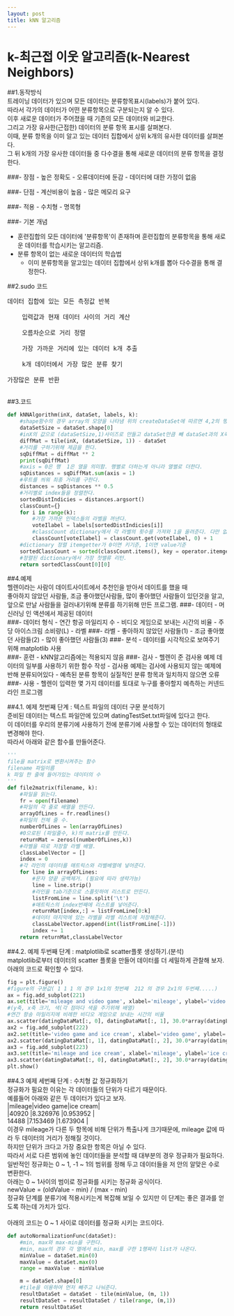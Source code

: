 ```yaml
---
layout: post
title: kNN 알고리즘
---
```

# k-최근접 이웃 알고리즘(k-Nearest Neighbors)

##1.동작방식<br>
트레이닝 데이터가 있으며 모든 데이터는 분류항목표시(labels)가 붙어 있다.<br>
따라서 각가의 데이터가 어떤 분류항목으로 구분되는지 알 수 있다.<br>
이후 새로운 데이터가 주어졌을 때 기존의 모든 데이터와 비교한다.<br>
그리고 가장 유사한(근접한) 데이터의 분류 항목 표시를 살펴본다.<br>
이때, 분류 항목을 이미 알고 있는 데이터 집합에서 상위 k개의 유사한 데이터를 살펴본다.<br>
그 뒤 k개의 가장 유사한 데이터들 중 다수결을 통해 새로운 데이터의 분류 항목을 결정한다.<br>

###- 장점
    - 높은 정확도
    - 오류데이터에 둔감
    - 데이터에 대한 가정이 없음
    
###- 단점
    - 계산비용이 높음
    - 많은 메모리 요구
    
###- 적용
    - 수치형
    - 명목형

###- 기본 개념
   - 훈련집합의 모든 데이터에 '분류항목'이 존재하며 훈련집합의 분류항목을 통해 새로운 데이터를 학습시키는 알고리즘.
   - 분류 항목이 없는 새로운 데이터의 학습법
        - 이미 분류항목을 알고있는 데이터 집합에서 상위 k개를 뽑아 다수결을 통해 결정한다.


##2.sudo 코드<br>
<pre>
데이터 집합에 있는 모든 측정값 반복<br>
    입력값과 현재 데이터 사이의 거리 계산<br>
    오름차순으로 거리 정렬<br>
    가장 가까운 거리에 있는 데이터 k개 추출<br>
    k개 데이터에서 가장 많은 분류 찾기<br>
가장많은 분류 반환<br>
</pre>


##3.코드
```python
def kNNAlgorithm(inX, dataSet, labels, k):
    #shape함수의 경우 array의 모양을 나타냄 위의 createDataSet에 따르면 4,2의 행렬이므로 [0]은 4, [1]은 2를 나타낸다.
    dataSetSize = dataSet.shape[0]
    #inX의 값으로 (dataSetSize,1)사이즈로 만들고 dataSet만큼 빼 dataSet과의 X축거리, Y축거리를 확보한다
    diffMat = tile(inX, (dataSetSize, 1)) - dataSet
    #거리를 구하기위해 제곱을 한다.
    sqDiffMat = diffMat ** 2
    print(sqDiffMat)
    #axis = 0은 행  1은 열을 의미함. 행별로 더하는게 아니라 열별로 더한다.
    sqDistances = sqDiffMat.sum(axis = 1)
    #루트를 씌워 최종 거리를 구한다.
    distances = sqDistances ** 0.5
    #거리별로 index들을 정렬한다.
    sortedDistIndicies = distances.argsort()
    classCount={}
    for i in range(k):
        #가장 가까운 인덱스들의 라벨을 꺼낸다.
        voteIlabel = labels[sortedDistIndicies[i]]
        #classCount dictionary에서 각 라벨의 횟수를 가져와 1을 올려준다. 다만 없을경우 0으로 가져온다.
        classCount[voteIlabel] = classCount.get(voteIlabel, 0) + 1
    #dictionary 정렬 itemgetter가 0이면 키기준, 1이면 value기준
    sortedClassCount = sorted(classCount.items(), key = operator.itemgetter(1), reverse = True)
    #정렬된 dictionary에서 가장 첫밸류 리턴.
    return sortedClassCount[0][0]
```


##4.예제<br>
헬렌이라는 사람이 데이트사이트에서 추천인을 받아서 데이트를 했을 때<br>
좋아하지 않았던 사람들, 조금 좋아했던사람들, 많이 좋아했던 사람들이 있던것을 알고,<br>
앞으로 만날 사람들을 걸러내기위해 분류를 하기위해 만든 프로그램.
###- 데이터
    - 머신러닝 인 액션에서 제공된 데이터<br>
###- 데이터 형식 
    - 연간 항공 마일리지 수
    - 비디오 게임으로 보내는 시간의 비율
    - 주당 아이스크림 소비량(L)
    - 라벨
###- 라벨
    - 좋아하지 않았던 사람들(1)
    - 조금 좋아했던 사람들(2)
    - 많이 좋아했던 사람들(3)
###- 분석
    - 데이터를 시각적으로 보여주기 위해 matplotlib 사용<br>
###- 훈련
    - kNN알고리즘에는 적용되지 않음
###- 검사
    - 헬렌이 준 검사용 예제 데이터의 일부를 사용하기 위한 함수 작성
    - 검사용 예제는 검사에 사용되지 않는 예제에 반해 분류되어있다
    - 예측된 분류 항목이 실질적인 분류 항목과 일치하지 않으면 오류
###- 사용
    - 헬렌이 입력한 몇 가지 데이터를 토대로 누구를 좋아할지 예측하는 커넨드라인 프로그램

##4.1. 예제 첫번째 단계 : 텍스트 파일의 데이터 구문 분석하기<br>
준비된 데이터는 텍스트 파일안에 있으며 datingTestSet.txt파일에 있다고 한다.<br>
이 데이터를 우리의 분류기에 사용하기 전에 분류기에 사용할 수 있는 데이터의 형태로 변경해야 한다.<br>
따라서 아래와 같은 함수를 만들어준다.
```python
'''
file을 matrix로 변환시켜주는 함수
filename 파일이름
k 파일 한 줄에 들어가있는 데이터의 수
'''
def file2matrix(filename, k):
    #파일을 읽는다.
    fr = open(filename)
    #파일의 각 줄로 배열을 만든다.
    arrayOfLines = fr.readlines()
    #파일의 전체 줄 수.
    numberOfLines = len(arrayOfLines)
    #0으로된 (파일줄수, k)의 matrix를 만든다.
    returnMat = zeros((numberOfLines,k))
    #라벨을 따로 저장할 라벨 배열.
    classLabelVector = []
    index = 0
    #각 라인의 데이터를 매트릭스와 라벨베열에 넣어준다.
    for line in arrayOfLines:
        #문자 양끝 공백제거. (필요에 따라 생략가능)
        line = line.strip()
        #라인을 tab기준으로 스플릿하여 리스트로 만든다.
        listFromLine = line.split('\t')
        #매트릭스의 index번째에 리스트를 넣어준다.
        returnMat[index,:] = listFromLine[0:k]
        #데이터 마지막에 있는 라벨을 라벨 리스트에 저장해준다.
        classLabelVector.append(int(listFromLine[-1]))
        index += 1
    return returnMat,classLabelVector
```

##4.2. 예제 두번째 단계 : matplotlib로 scatter플롯 생성하기.(분석)<br>
matplotlib로부터 데이터의 scatter 플롯을 만들어 데이터를 더 세밀하게 관찰해 보자.<br>
아래의 코드로 확인할 수 있다.

```python
fig = plt.figure()
#figure의 구분값( 1 1 1 의 경우 1x1의 첫번째  212 의 경우 2x1의 두번째.....)
ax = fig.add_subplot(221)
ax.set(title='mileage and video game', xlabel='mileage', ylabel='video game')
#(y축, x축 크기, 색(각 점마다 색을 주기위해 배열)
#연간 항송 마일리지에 비례한 비디오 게임으로 보내는 시간의 비율
ax.scatter(datingDataMat[:, 0], datingDataMat[:, 1], 30.0*array(datingLabels), array(datingLabels))
ax2 = fig.add_subplot(222)
ax2.set(title='video game and ice cream', xlabel='video game', ylabel='ice cream')
ax2.scatter(datingDataMat[:, 1], datingDataMat[:, 2], 30.0*array(datingLabels), array(datingLabels))
ax3 = fig.add_subplot(223)
ax3.set(title='mileage and ice cream', xlabel='mileage', ylabel='ice cream')
ax3.scatter(datingDataMat[:, 0], datingDataMat[:, 2], 30.0*array(datingLabels), array(datingLabels))
plt.show()
```

##4.3 예제 세번째 단계 : 수치형 값 정규화하기<br>
정규화가 필요한 이유는 각 데이터들의 단위가 다르기 때문이다.<br>
예를들어 아래와 같은 두 데이터가 있다고 보자.<br>
|mileage|video game|ice cream|<br>
|40920	|8.326976  |0.953952 |<br>
14488	|7.153469  |1.673904 |<br>
이경우 mileage가 다른 두 항목에 비해 단위가 특출나게 크기때문에, mileage 값에 따라 두 데이터의 거리가 정해질 것이다.<br>
하지만 단위가 크다고 가장 중요한 항목은 아닐 수 있다.<br>
따라서 서로 다른 범위에 놓인 데이터들을 분석할 때 대부분의 경우 정규화가 필요하다.<br>
일반적인 정규화는 0 ~ 1, -1 ~ 1의 범위를 정해 두고 데이터들을 저 안의 알맞은 수로 변환한다.<br>
아래는 0 ~ 1사이의 범이로 정규화를 시키는 정규화 공식이다.<br>
newValue = (oldValue - min) / (max - min)<br>
정규화 단계를 분류기에 적용시키는게 복잡해 보일 수 있지만 이 단계는 좋은 결과를 얻도록 하는데 가치가 있다.<br>
<br>
아래의 코드는 0 ~ 1 사이로 데이터를 정규화 시키는 코드이다.<br>
```python
def autoNormalizationFunc(dataSet):
    #min, max와 max-min을 구한다.
    #min, max의 경우 각 열에서 min, max를 구한 1행짜리 list가 나온다.
    minValue = dataSet.min(0)
    maxValue = dataSet.max(0)
    range = maxValue - minValue

    m = dataSet.shape[0]
    #tile을 이용하여 먼저 빼주고 나눠준다.
    resultDataSet = dataSet - tile(minValue, (m, 1))
    resultDataSet = resultDataSet / tile(range, (m,1))
    return resultDataSet
```

